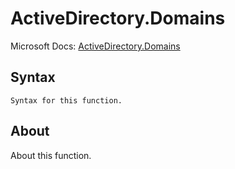 ---
---

# ActiveDirectory.Domains

Microsoft Docs: [ActiveDirectory.Domains](https://docs.microsoft.com/en-us/powerquery-m/activedirectory-domains)

## Syntax

```
Syntax for this function.
```

## About

About this function.

